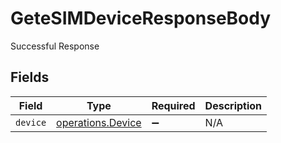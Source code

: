 # GeteSIMDeviceResponseBody

Successful Response


## Fields

| Field                                                  | Type                                                   | Required                                               | Description                                            |
| ------------------------------------------------------ | ------------------------------------------------------ | ------------------------------------------------------ | ------------------------------------------------------ |
| `device`                                               | [operations.Device](../../models/operations/device.md) | :heavy_minus_sign:                                     | N/A                                                    |